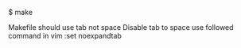 $ make

Makefile should use tab not space
Disable tab to space use followed command in vim
:set noexpandtab
